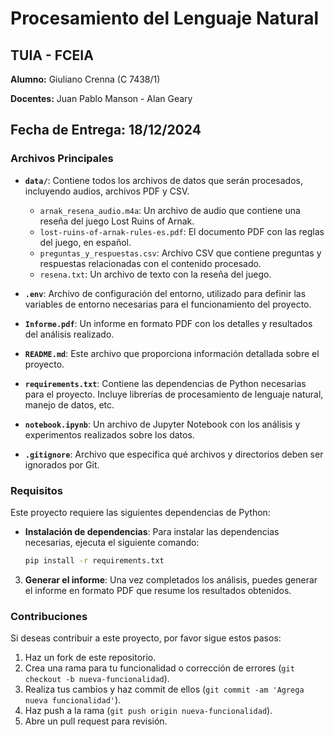 # Procesamiento del Lenguaje Natural
## TUIA - FCEIA

**Alumno:** Giuliano Crenna (C 7438/1)

**Docentes:** Juan Pablo Manson - Alan Geary

**Fecha de Entrega:** 18/12/2024
---

### Archivos Principales

- **`data/`**: Contiene todos los archivos de datos que serán procesados, incluyendo audios, archivos PDF y CSV.
    - `arnak_resena_audio.m4a`: Un archivo de audio que contiene una reseña del juego Lost Ruins of Arnak.
    - `lost-ruins-of-arnak-rules-es.pdf`: El documento PDF con las reglas del juego, en español.
    - `preguntas_y_respuestas.csv`: Archivo CSV que contiene preguntas y respuestas relacionadas con el contenido procesado.
    - `resena.txt`: Un archivo de texto con la reseña del juego.

- **`.env`**: Archivo de configuración del entorno, utilizado para definir las variables de entorno necesarias para el funcionamiento del proyecto.

- **`Informe.pdf`**: Un informe en formato PDF con los detalles y resultados del análisis realizado.

- **`README.md`**: Este archivo que proporciona información detallada sobre el proyecto.

- **`requirements.txt`**: Contiene las dependencias de Python necesarias para el proyecto. Incluye librerías de procesamiento de lenguaje natural, manejo de datos, etc.

- **`notebook.ipynb`**: Un archivo de Jupyter Notebook con los análisis y experimentos realizados sobre los datos.

- **`.gitignore`**: Archivo que especifica qué archivos y directorios deben ser ignorados por Git.

### Requisitos

Este proyecto requiere las siguientes dependencias de Python:

- **Instalación de dependencias**:
    Para instalar las dependencias necesarias, ejecuta el siguiente comando:

    ```bash
    pip install -r requirements.txt
    ```

3. **Generar el informe**: Una vez completados los análisis, puedes generar el informe en formato PDF que resume los resultados obtenidos.

### Contribuciones

Si deseas contribuir a este proyecto, por favor sigue estos pasos:

1. Haz un fork de este repositorio.
2. Crea una rama para tu funcionalidad o corrección de errores (`git checkout -b nueva-funcionalidad`).
3. Realiza tus cambios y haz commit de ellos (`git commit -am 'Agrega nueva funcionalidad'`).
4. Haz push a la rama (`git push origin nueva-funcionalidad`).
5. Abre un pull request para revisión.

